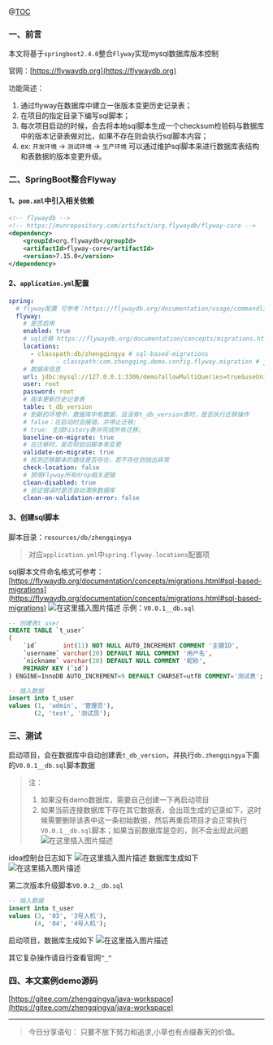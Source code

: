 ﻿@[TOC](文章目录)

### 一、前言

本文将基于`springboot2.4.0`整合`Flyway`实现mysql数据库版本控制

官网：[https://flywaydb.org](https://flywaydb.org)

功能简述：
1. 通过flyway在数据库中建立一张版本变更历史记录表；
2. 在项目的指定目录下编写sql脚本；
3. 每次项目启动的时候，会去将本地sql脚本生成一个checksum检验码与数据库中的版本记录表做对比，如果不存在则会执行sql脚本内容；
4. ex: `开发环境` -> `测试环境` -> `生产环境` 可以通过维护sql脚本来进行数据库表结构和表数据的版本变更升级。

### 二、SpringBoot整合Flyway

#### 1、`pom.xml`中引入相关依赖

```xml
<!-- flywaydb -->
<!-- https://mvnrepository.com/artifact/org.flywaydb/flyway-core -->
<dependency>
    <groupId>org.flywaydb</groupId>
    <artifactId>flyway-core</artifactId>
    <version>7.15.0</version>
</dependency>
```

#### 2、`application.yml`配置

```yml
spring:
  # flyway配置 可参考：https://flywaydb.org/documentation/usage/commandline/migrate
  flyway:
    # 是否启用
    enabled: true
    # sql迁移 https://flywaydb.org/documentation/concepts/migrations.html#versioned-migrations
    locations:
      - classpath:db/zhengqingya # sql-based-migrations
      #      - classpath:com.zhengqing.demo.config.flyway.migration # java-based-migrations
    # 数据库信息
    url: jdbc:mysql://127.0.0.1:3306/demo?allowMultiQueries=true&useUnicode=true&characterEncoding=UTF8&zeroDateTimeBehavior=convertToNull&useSSL=false # MySQL在高版本需要指明是否进行SSL连接 解决则加上 &useSSL=false
    user: root
    password: root
    # 版本更新历史记录表
    table: t_db_version
    # 到新的环境中，数据库中有数据，且没有t_db_version表时，是否执行迁移操作
    # false：在启动时会报错，并停止迁移;
    # true: 生成history表并完成所有迁移;
    baseline-on-migrate: true
    # 在迁移时，是否校验旧脚本有变更
    validate-on-migrate: true
    # 检测迁移脚本的路径是否存在，若不存在则抛出异常
    check-location: false
    # 禁用Flyway所有drop相关逻辑
    clean-disabled: true
    # 验证错误时是否自动清除数据库
    clean-on-validation-error: false
```

#### 3、创建sql脚本

脚本目录：`resources/db/zhengqingya`

> 对应`application.yml`中`spring.flyway.locations`配置项

sql脚本文件命名格式可参考：[https://flywaydb.org/documentation/concepts/migrations.html#sql-based-migrations](https://flywaydb.org/documentation/concepts/migrations.html#sql-based-migrations)
![在这里插入图片描述](https://img-blog.csdnimg.cn/246db519743d41058c7d791b841b6350.png?x-oss-process=image/watermark,type_ZHJvaWRzYW5zZmFsbGJhY2s,shadow_50,text_Q1NETiBA6YOR5riF,size_20,color_FFFFFF,t_70,g_se,x_16)
示例：`V0.0.1__db.sql`

```sql
-- 创建表t_user
CREATE TABLE `t_user`
(
    `id`       int(11) NOT NULL AUTO_INCREMENT COMMENT '主键ID',
    `username` varchar(20) DEFAULT NULL COMMENT '用户名',
    `nickname` varchar(20) DEFAULT NULL COMMENT '昵称',
    PRIMARY KEY (`id`)
) ENGINE=InnoDB AUTO_INCREMENT=9 DEFAULT CHARSET=utf8 COMMENT='测试表';

-- 插入数据
insert into t_user
values (1, 'admin', '管理员'),
       (2, 'test', '测试员');

```

### 三、测试

启动项目，会在数据库中自动创建表`t_db_version`，并执行`db.zhengqingya`下面的`V0.0.1__db.sql`脚本数据

> 注：
> 1. 如果没有demo数据库，需要自己创建一下再启动项目
> 2. 如果当前连接数据库下存在其它数据表，会出现生成的记录如下，这时候需要删除该表中这一条初始数据，然后再重启项目才会正常执行`V0.0.1__db.sql`脚本；如果当前数据库是空的，则不会出现此问题
> ![在这里插入图片描述](https://img-blog.csdnimg.cn/02cf9abb5e6647df9aa5f8008b22d74e.png?x-oss-process=image/watermark,type_ZHJvaWRzYW5zZmFsbGJhY2s,shadow_50,text_Q1NETiBA6YOR5riF,size_20,color_FFFFFF,t_70,g_se,x_16)

idea控制台日志如下
![在这里插入图片描述](https://img-blog.csdnimg.cn/49722cc790e64a478409b8036dc81304.png?x-oss-process=image/watermark,type_ZHJvaWRzYW5zZmFsbGJhY2s,shadow_50,text_Q1NETiBA6YOR5riF,size_20,color_FFFFFF,t_70,g_se,x_16)
数据库生成如下
![在这里插入图片描述](https://img-blog.csdnimg.cn/4c93bb83a660476c8b86edad76b7570a.png?x-oss-process=image/watermark,type_ZHJvaWRzYW5zZmFsbGJhY2s,shadow_50,text_Q1NETiBA6YOR5riF,size_20,color_FFFFFF,t_70,g_se,x_16)

第二次版本升级脚本`V0.0.2__db.sql`

```sql
-- 插入数据
insert into t_user
values (3, '03', '3号人机'),
       (4, '04', '4号人机');
```

启动项目，数据库生成如下
![在这里插入图片描述](https://img-blog.csdnimg.cn/97bfe19e83db45cabfd5aee710dd1f59.png?x-oss-process=image/watermark,type_ZHJvaWRzYW5zZmFsbGJhY2s,shadow_50,text_Q1NETiBA6YOR5riF,size_20,color_FFFFFF,t_70,g_se,x_16)

其它复杂操作请自行查看官网`^_^`

### 四、本文案例demo源码

[https://gitee.com/zhengqingya/java-workspace](https://gitee.com/zhengqingya/java-workspace)


--- 

> 今日分享语句：
> 只要不放下努力和追求,小草也有点缀春天的价值。

